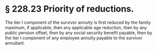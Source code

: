 # § 228.23   Priority of reductions.

The tier I component of the survivor annuity is first reduced by the family maximum, if applicable, then any applicable age reduction, then by any public pension offset, then by any social security benefit payable, then by the tier I component of any employee annuity payable to the survivor annuitant.




